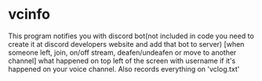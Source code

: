 # vcinfo
This program notifies you with discord bot(not included in code you need to create it at discord developers website and add that bot to server) [when someone left, join, on/off stream, deafen/undeafen or move to another channel] what happened on top left of the screen with username if it's happened on your voice channel.
Also records everything on 'vclog.txt'
